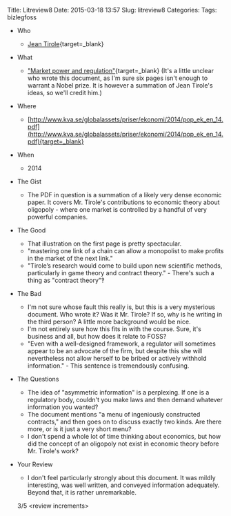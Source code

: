 Title: Litreview8
Date: 2015-03-18 13:57
Slug: litreview8
Categories: 
Tags: bizlegfoss

- Who
    - [Jean Tirole](https://en.wikipedia.org/wiki/Jean_Tirole){target=_blank}

- What
    - ["Market power and regulation"](http://www.kva.se/globalassets/priser/ekonomi/2014/pop_ek_en_14.pdf){target=_blank} (It's a little unclear who wrote this document, as I'm sure six pages isn't enough to warrant a Nobel prize. It is however a summation of Jean Tirole's ideas, so we'll credit him.)

- Where
    - [http://www.kva.se/globalassets/priser/ekonomi/2014/pop_ek_en_14.pdf](http://www.kva.se/globalassets/priser/ekonomi/2014/pop_ek_en_14.pdf){target=_blank}

- When
    - 2014

- The Gist
    - The PDF in question is a summation of a likely very dense economic paper. It covers Mr. Tirole's contributions to economic theory about oligopoly - where one market is controlled by a handful of very powerful companies.

- The Good
    - That illustration on the first page is pretty spectacular.
    - "mastering one link of a chain can allow a monopolist to make profits in the market of the next link."
    - "Tirole’s research would come to build upon new scientific methods, particularly in game theory and contract theory." - There's such a thing as "contract theory"‽

- The Bad
    - I'm not sure whose fault this really is, but this is a very mysterious document. Who wrote it? Was it Mr. Tirole? If so, why is he writing in the third person? A little more background would be nice.
    - I'm not entirely sure how this fits in with the course. Sure, it's business and all, but how does it relate to FOSS?
    - "Even with a well-designed framework, a regulator will sometimes appear to be an advocate of the firm, but despite this she will nevertheless not allow herself to be bribed or actively withhold information." - This sentence is tremendously confusing.

- The Questions
    - The idea of "asymmetric information" is a perplexing. If one is a regulatory body, couldn't you make laws and then demand whatever information you wanted?
    - The document mentions "a menu of ingeniously constructed contracts," and then goes on to discuss exactly two kinds. Are there more, or is it just a very short menu?
    - I don't spend a whole lot of time thinking about economics, but how did the concept of an oligopoly not exist in economic theory before Mr. Tirole's work?

- Your Review
    - I don't feel particularly strongly about this document. It was mildly interesting, was well written, and conveyed information adequately. Beyond that, it is rather unremarkable.

    3/5 <review increments\>